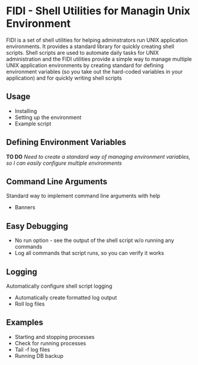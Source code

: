 # FIDI - Shell Utilities for Managin Unix Environment
FIDI is a set of shell utilities for helping adminstrators run UNIX application environments. It provides a standard library for quickly creating shell scripts. Shell scripts are used to automate daily tasks for UNIX administration and the FIDI utilities provide a simple way to manage multiple UNIX application environments by creating standard for defining environment variables (so you take out the hard-coded variables in your application) and for quickly writing shell scripts

## Usage
* Installing
* Setting up the environment
* Example script

## Defining Environment Variables
**TO DO**
_Need to create a standard way of managing environment variables, so I 
can easily configure multiple environments_

## Command Line Arguments
Standard way to implement command line arguments with help
* Banners

## Easy Debugging
* No run option - see the output of the shell script w/o running any commands
* Log all commands that script runs, so you can verify it works

## Logging
Automatically configure shell script logging
* Automatically create formatted log output
* Roll log files

## Examples
* Starting and stopping processes
* Check for running processes
* Tail -f log files
* Running DB backup



